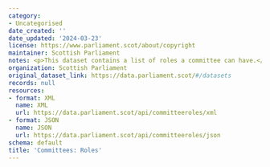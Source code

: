 ```yaml
---
category:
- Uncategorised
date_created: ''
date_updated: '2024-03-23'
license: https://www.parliament.scot/about/copyright
maintainer: Scottish Parliament
notes: <p>This dataset contains a list of roles a committee can have.</p>
organization: Scottish Parliament
original_dataset_link: https://data.parliament.scot/#/datasets
records: null
resources:
- format: XML
  name: XML
  url: https://data.parliament.scot/api/committeeroles/xml
- format: JSON
  name: JSON
  url: https://data.parliament.scot/api/committeeroles/json
schema: default
title: 'Committees: Roles'
---
```

